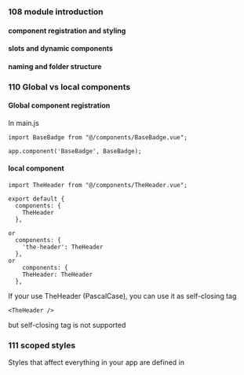 ### 108 module introduction

#### component registration and styling

#### slots and dynamic components

#### naming and folder structure

### 110 Global vs local components

#### Global component registration

In main.js

```
import BaseBadge from "@/components/BaseBadge.vue";

app.component('BaseBadge', BaseBadge);
```

#### local component

```
import TheHeader from "@/components/TheHeader.vue";

export default {
  components: {
    TheHeader
  },
  
or
  components: {
    'the-header': TheHeader
  },
or  
    components: {
    TheHeader: TheHeader
  },
```

If your use TheHeader (PascalCase), you can use it as self-closing tag

```
<TheHeader />
```

but self-closing tag is not supported

### 111 scoped styles

Styles that affect everything in your app are defined in <style> inside App.vue

You can add `scope` attribute to your <style> to ensure styles are only applied to current component

behind the scenes, vue uses custom attributes and by adjusting selectors to achieve this.

```
<header data-v-9a9f6144></header>
```

```
header[data-v-9a9f6144] {
	//...
}
```

### 112 introducing slots

slots allows components to receive HTML content from outside, just like props. slot allows you to use your own component as a wrapper around dynamic content. 

### 113 named slots

In order to differentiate them. you need to name slots when you have more than 1 slot. The unnamed slot is the default slot.

define named slot:

```
<template>
  <div>
    <header>
      <slot name="header"></slot>
    </header>
    <slot></slot>
  </div>
</template>
```

use named slot:

```
<BaseCard>
  <template v-slot:header>
    <h3>{{ fullName }}</h3>
    <base-badge :type="role" :caption="role.toUpperCase()"></base-badge>
  </template>
  <p>{{ infoText }}</p>
</BaseCard>
```

### 114 slot styles and compilation

#### scoped styles applies to child component's <u>root node</u>

With `scoped`, the parent component's styles will not leak into child components. However, a child component's <u>root node</u> will be affected by both the parent's scoped CSS and the child's scoped CSS. This is by design so that the parent can style the child root element for layout purposes.

#### Scoped styles applies to slotted content

- Scoped styles don't apply to child component templates
- But they can affect global styles and slotted content from the parent

### 115 More on slots

#### default slot content

```
      <slot name="header">
        Default Header
      </slot>
```

default slot content will be used when no content is passed to slot.

#### this.$slots

this.$slots is a built-in property by vue, it holds information about the slots data this components receives for its different slots.

You can check if we do receive slot data with `this.$slots.mySlotName`.

If didn't receive `this.$slots.mySlotName` will be undefined, and we can hide it in such case:

```
<slot name="header" v-if="$slots.header">
</slot>
```

#### v-slot shorthand

v-slot can be replaced by a shorthand: #.

```
<template #header>
```

### 116 scoped slots

The concept of scoped slots is about letting you pass data from inside the component where you defined a slot to the component where you pass the markup for the slot.

#### define properties in child (CourseGoals.vue)

```
<template>
  <ul>
    <li v-for="goal in goals" :key="goal">
      <slot :item="goal" otherContent="..."></slot>
    </li>
  </ul>
</template>
```

#### user properties in parent (App.vue)

```
    <course-goals #default="slotProps">
      <slot>
        <h2>{{ slotProps.item }}</h2>
        <p>{{ slotProps.otherContent }}</p>
      </slot>
    </course-goals>
```

#### default slot simplification

```
    <course-goals>
      <template #default="slotProps">
        <h2>{{ slotProps.item }}</h2>
        <p>{{ slotProps['another-prop'] }}</p>
      </template>
    </course-goals>
```

can be simplified to 

```
    <course-goals #default="slotProps">
      <h2>{{ slotProps.item }}</h2>
      <p>{{ slotProps['anotherProp'] }}</p>
    </course-goals>
```

#### automatically camelCase conversion

Despite what the video said, `another-prop` is automatically converted to camelCase by Vue, so I had to use `{{ slotProps['anotherProp'] }}`

### 113 dynamic component

```
<component :is="activeComponent"></component>
```

### 114 keep dynamic component alive

when we switch our components, the old component is destroyed and removed from DOM. If there are input contents inside component, it is lost.

To keep component alive:

```
    <keep-alive>
      <component :is="activeComponent"></component>
    </keep-alive>
```

### 119 Applying What We Know & A Problem

You can get an input's value via ref:

```
<input type="text" ref="goal"/>
```

```
const enteredValue = this.$refs.goal.value;
```

The concept of slots is so powerful.

We can add the content for a totally different component (error-alert) in the component (ManageGoals) where we have all the logic for showing the error alert component.

So we don't need to pass data around with custom events, which the error alert emits here.

Instead, we can handle everything here in the component where the error is generated and yet hand off the styling and the markup of that dialogue to a totally different component.

Which is a really nice way of splitting responsibility it's a nice pattern to see

### 120 teleporting elements

`<Teleport>` is a built-in component that allows us to "teleport" a part of a component's template into a DOM node that exists outside the DOM hierarchy of that component.

```
  <teleport to="body">
    <my-element>
  </teleport>
```

The `to` target of `<Teleport>` expects a CSS selector string or an actual DOM node. Here, we are essentially telling Vue to "**teleport** this template fragment **to** the **`body`** tag".

### 121 fragments

In Vue 3, components now have official support for multi-root node components, i.e., fragments!

In 2.x, multi-root components were not supported and would emit a warning when a user accidentally created one. As a result, many components are wrapped in a single `<div>` in order to fix this error.
